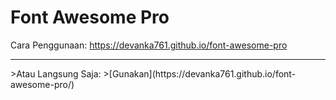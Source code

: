 # Font Awesome Pro
Cara Penggunaan: https://devanka761.github.io/font-awesome-pro
<hr>
>Atau Langsung Saja: 
>[Gunakan](https://devanka761.github.io/font-awesome-pro/)
